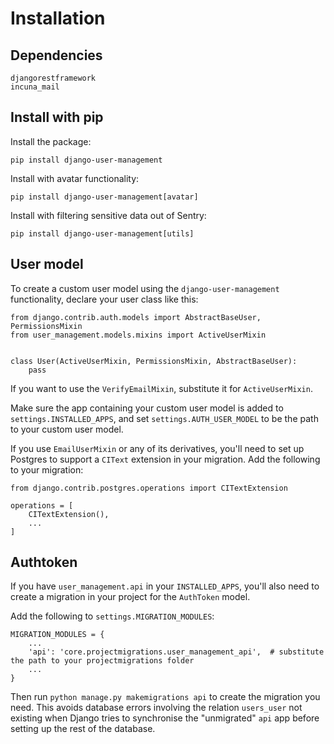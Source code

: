 # Installation

## Dependencies

    djangorestframework
    incuna_mail

## Install with pip

Install the package:

    pip install django-user-management

Install with avatar functionality:

    pip install django-user-management[avatar]

Install with filtering sensitive data out of Sentry:

    pip install django-user-management[utils]


## User model

To create a custom user model using the `django-user-management` functionality, declare
your user class like this:

    from django.contrib.auth.models import AbstractBaseUser, PermissionsMixin
    from user_management.models.mixins import ActiveUserMixin


    class User(ActiveUserMixin, PermissionsMixin, AbstractBaseUser):
        pass

If you want to use the `VerifyEmailMixin`, substitute it for `ActiveUserMixin`.

Make sure the app containing your custom user model is added to `settings.INSTALLED_APPS`,
and set `settings.AUTH_USER_MODEL` to be the path to your custom user model.

If you use `EmailUserMixin` or any of its derivatives, you'll need to set up Postgres to support a `CIText` extension in your migration. Add the following to your migration:

    from django.contrib.postgres.operations import CITextExtension
	
    operations = [
        CITextExtension(),
        ...
    ]

## Authtoken

If you have `user_management.api` in your `INSTALLED_APPS`, you'll also need to create a migration in your project for the `AuthToken` model.

Add the following to `settings.MIGRATION_MODULES`:

    MIGRATION_MODULES = {
        ...
        'api': 'core.projectmigrations.user_management_api',  # substitute the path to your projectmigrations folder
        ...
    }

Then run `python manage.py makemigrations api` to create the migration you need.  This avoids database errors involving the relation `users_user` not existing when Django tries to synchronise the "unmigrated" `api` app before setting up the rest of the database.
